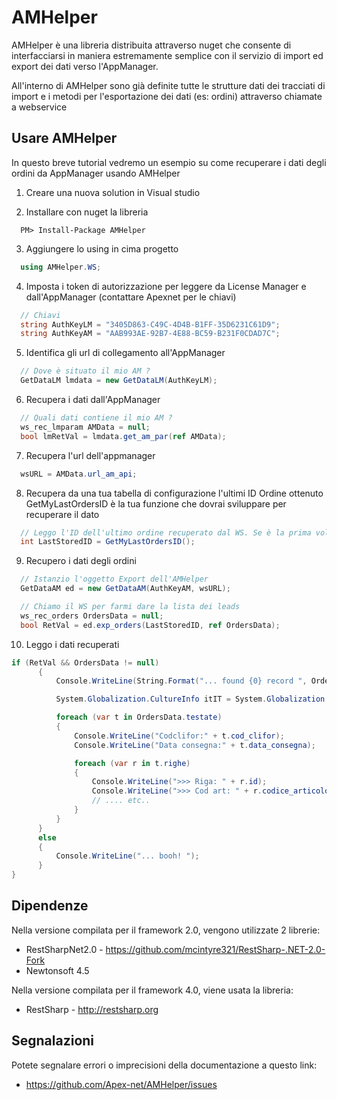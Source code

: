 AMHelper
===
AMHelper è una libreria distribuita attraverso nuget che consente di interfacciarsi
in maniera estremamente semplice con il servizio di import ed export dei dati verso
l'AppManager.

All'interno di AMHelper sono già definite tutte le strutture dati dei tracciati di import
e i metodi per l'esportazione dei dati (es: ordini) attraverso chiamate a webservice


Usare AMHelper
---
In questo breve tutorial vedremo un esempio su come recuperare i dati degli ordini da AppManager usando AMHelper

1. Creare una nuova solution in Visual studio

2. Installare con nuget la libreria
  ```
    PM> Install-Package AMHelper
  ```

3. Aggiungere lo using in cima progetto
  ```c#
    using AMHelper.WS;
  ```

4. Imposta i token di autorizzazione per leggere da License Manager e dall'AppManager (contattare Apexnet per le chiavi)
  ```c#
    // Chiavi
    string AuthKeyLM = "3405D863-C49C-4D4B-B1FF-35D6231C61D9";
    string AuthKeyAM = "AAB993AE-92B7-4E88-BC59-B231F0CDAD7C";
  ```

5. Identifica gli url di collegamento all'AppManager
  ```c#
    // Dove è situato il mio AM ?
    GetDataLM lmdata = new GetDataLM(AuthKeyLM);
  ```

6. Recupera i dati dall'AppManager
  ```c#
    // Quali dati contiene il mio AM ?
    ws_rec_lmparam AMData = null;
    bool lmRetVal = lmdata.get_am_par(ref AMData);
  ```

7. Recupera l'url dell'appmanager
  ```c#
    wsURL = AMData.url_am_api;
  ```

8. Recupera da una tua tabella di configurazione l'ultimi ID Ordine ottenuto
  GetMyLastOrdersID è la tua funzione che dovrai sviluppare per recuperare il dato
  ```c#
    // Leggo l'ID dell'ultimo ordine recuperato dal WS. Se è la prima volta tornerà 0 (zero)
    int LastStoredID = GetMyLastOrdersID();
  ```

9. Recupero i dati degli ordini
  ```c#
    // Istanzio l'oggetto Export dell'AMHelper
    GetDataAM ed = new GetDataAM(AuthKeyAM, wsURL);
  
    // Chiamo il WS per farmi dare la lista dei leads
    ws_rec_orders OrdersData = null;
    bool RetVal = ed.exp_orders(LastStoredID, ref OrdersData);
  ```

10. Leggo i dati recuperati
  ```c#
  if (RetVal && OrdersData != null)
        {
            Console.WriteLine(String.Format("... found {0} record ", OrdersData.testate.Count.ToString()));
  
            System.Globalization.CultureInfo itIT = System.Globalization.CultureInfo.CreateSpecificCulture("it-IT");
  
            foreach (var t in OrdersData.testate)
            {
                Console.WriteLine("Codclifor:" + t.cod_clifor);
                Console.WriteLine("Data consegna:" + t.data_consegna);
  
                foreach (var r in t.righe)
                {
                    Console.WriteLine(">>> Riga: " + r.id);
                    Console.WriteLine(">>> Cod art: " + r.codice_articolo);
                    // .... etc..
                }
            }
        }
        else
        {
            Console.WriteLine("... booh! ");
        }
  }
  ```

Dipendenze
---
Nella versione compilata per il framework 2.0, vengono utilizzate 2 librerie:

* RestSharpNet2.0 - https://github.com/mcintyre321/RestSharp-.NET-2.0-Fork
* Newtonsoft 4.5

Nella versione compilata per il framework 4.0, viene usata la libreria:

* RestSharp - http://restsharp.org

Segnalazioni
---
Potete segnalare errori o imprecisioni della documentazione a questo link:

* https://github.com/Apex-net/AMHelper/issues

